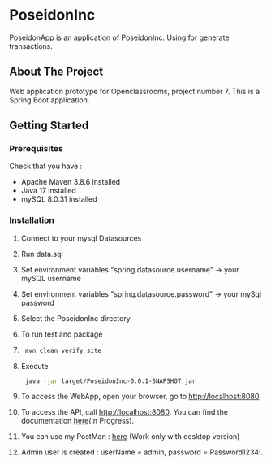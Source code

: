 # PoseidonInc

PoseidonApp is an application of PoseidonInc. Using for generate transactions.

## About The Project

Web application prototype for Openclassrooms, project number 7.
This is a Spring Boot application.

## Getting Started

### Prerequisites

Check that you have :

* Apache Maven 3.8.6 installed
* Java 17 installed
* mySQL 8.0.31 installed

### Installation

1. Connect to your mysql Datasources
2. Run data.sql

3. Set environment variables "spring.datasource.username" -> your mySQL username
4. Set environment variables "spring.datasource.password" -> your mySql password

5. Select the PoseidonInc directory
6. To run test and package
7. ```sh
    mvn clean verify site
   ```
8. Execute
   ```sh
    java -jar target/PoseidonInc-0.0.1-SNAPSHOT.jar
   ```
9. To access the WebApp, open your browser, go to [http://localhost:8080](http://localhost:8080)
10. To access the API, call [http://localhost:8080](http://localhost:8080). You can find the documentation [here](https://documenter.getpostman.com/view/24252349/2s8ZDcyfDv)(In Progress).
11. You can use my PostMan : [here](https://www.postman.com/bertrandnoel/workspace/poseidonincapi/collection/24252349-cb1121c5-a8e3-4b0d-9e2e-a30d8d79290e?action=share&creator=24252349) (Work only with desktop version)
12. Admin user is created : userName = admin, password = Password1234!.